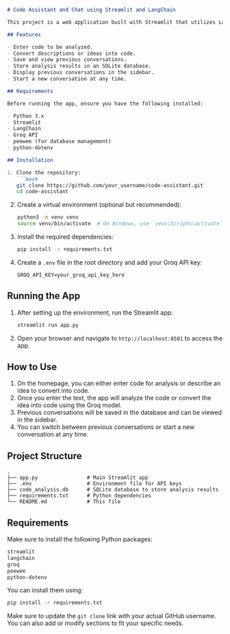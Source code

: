 
```markdown
# Code Assistant and Chat using Streamlit and LangChain

This project is a web application built with Streamlit that utilizes LangChain and Groq to analyze code or convert ideas into code. It also allows users to save and view previous conversations.

## Features

- Enter code to be analyzed.
- Convert descriptions or ideas into code.
- Save and view previous conversations.
- Store analysis results in an SQLite database.
- Display previous conversations in the sidebar.
- Start a new conversation at any time.

## Requirements

Before running the app, ensure you have the following installed:

- Python 3.x
- Streamlit
- LangChain
- Groq API
- peewee (for database management)
- python-dotenv

## Installation

1. Clone the repository:
   ```bash
   git clone https://github.com/your_username/code-assistant.git
   cd code-assistant
   ```

2. Create a virtual environment (optional but recommended):
   ```bash
   python3 -m venv venv
   source venv/bin/activate  # On Windows, use `venv\Scripts\activate`
   ```

3. Install the required dependencies:
   ```bash
   pip install -r requirements.txt
   ```

4. Create a `.env` file in the root directory and add your Groq API key:
   ```
   GROQ_API_KEY=your_groq_api_key_here
   ```

## Running the App

1. After setting up the environment, run the Streamlit app:
   ```bash
   streamlit run app.py
   ```

2. Open your browser and navigate to `http://localhost:8501` to access the app.

## How to Use

1. On the homepage, you can either enter code for analysis or describe an idea to convert into code.
2. Once you enter the text, the app will analyze the code or convert the idea into code using the Groq model.
3. Previous conversations will be saved in the database and can be viewed in the sidebar.
4. You can switch between previous conversations or start a new conversation at any time.

## Project Structure

```
.
├── app.py                # Main Streamlit app
├── .env                  # Environment file for API keys
├── code_analysis.db      # SQLite database to store analysis results
├── requirements.txt      # Python dependencies
└── README.md             # This file
```

## Requirements

Make sure to install the following Python packages:

```txt
streamlit
langchain
groq
peewee
python-dotenv
```

You can install them using:

```bash
pip install -r requirements.txt
```

Make sure to update the `git clone` link with your actual GitHub username. You can also add or modify sections to fit your specific needs.
